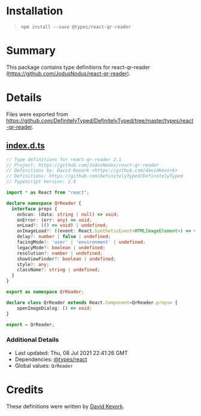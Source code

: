 # Installation
> `npm install --save @types/react-qr-reader`

# Summary
This package contains type definitions for react-qr-reader (https://github.com/JodusNodus/react-qr-reader).

# Details
Files were exported from https://github.com/DefinitelyTyped/DefinitelyTyped/tree/master/types/react-qr-reader.
## [index.d.ts](https://github.com/DefinitelyTyped/DefinitelyTyped/tree/master/types/react-qr-reader/index.d.ts)
````ts
// Type definitions for react-qr-reader 2.1
// Project: https://github.com/JodusNodus/react-qr-reader
// Definitions by: David Kevork <https://github.com/davidkevork>
// Definitions: https://github.com/DefinitelyTyped/DefinitelyTyped
// TypeScript Version: 2.8

import * as React from "react";

declare namespace QrReader {
  interface props {
    onScan: (data: string | null) => void;
    onError: (err: any) => void;
    onLoad?: (() => void) | undefined;
    onImageLoad?: ((event: React.SyntheticEvent<HTMLImageElement>) => void) | undefined;
    delay?: number | false | undefined;
    facingMode?: 'user' | 'environment' | undefined;
    legacyMode?: boolean | undefined;
    resolution?: number | undefined;
    showViewFinder?: boolean | undefined;
    style?: any;
    className?: string | undefined;
  }
}

export as namespace QrReader;

declare class QrReader extends React.Component<QrReader.props> {
    openImageDialog: () => void;
}

export = QrReader;

````

### Additional Details
 * Last updated: Thu, 08 Jul 2021 22:41:26 GMT
 * Dependencies: [@types/react](https://npmjs.com/package/@types/react)
 * Global values: `QrReader`

# Credits
These definitions were written by [David Kevork](https://github.com/davidkevork).
